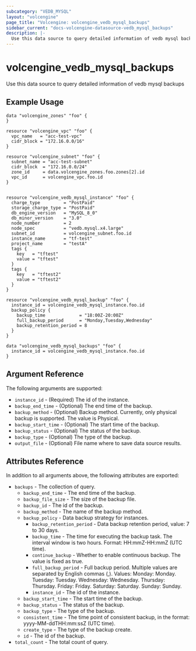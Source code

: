 ```yaml
---
subcategory: "VEDB_MYSQL"
layout: "volcengine"
page_title: "Volcengine: volcengine_vedb_mysql_backups"
sidebar_current: "docs-volcengine-datasource-vedb_mysql_backups"
description: |-
  Use this data source to query detailed information of vedb mysql backups
---
```

# volcengine_vedb_mysql_backups
Use this data source to query detailed information of vedb mysql backups
## Example Usage
```hcl
data "volcengine_zones" "foo" {
}

resource "volcengine_vpc" "foo" {
  vpc_name   = "acc-test-vpc"
  cidr_block = "172.16.0.0/16"
}

resource "volcengine_subnet" "foo" {
  subnet_name = "acc-test-subnet"
  cidr_block  = "172.16.0.0/24"
  zone_id     = data.volcengine_zones.foo.zones[2].id
  vpc_id      = volcengine_vpc.foo.id
}


resource "volcengine_vedb_mysql_instance" "foo" {
  charge_type         = "PostPaid"
  storage_charge_type = "PostPaid"
  db_engine_version   = "MySQL_8_0"
  db_minor_version    = "3.0"
  node_number         = 2
  node_spec           = "vedb.mysql.x4.large"
  subnet_id           = volcengine_subnet.foo.id
  instance_name       = "tf-test"
  project_name        = "testA"
  tags {
    key   = "tftest"
    value = "tftest"
  }
  tags {
    key   = "tftest2"
    value = "tftest2"
  }
}

resource "volcengine_vedb_mysql_backup" "foo" {
  instance_id = volcengine_vedb_mysql_instance.foo.id
  backup_policy {
    backup_time             = "18:00Z-20:00Z"
    full_backup_period      = "Monday,Tuesday,Wednesday"
    backup_retention_period = 8
  }
}

data "volcengine_vedb_mysql_backups" "foo" {
  instance_id = volcengine_vedb_mysql_instance.foo.id
}
```
## Argument Reference
The following arguments are supported:
* `instance_id` - (Required) The id of the instance.
* `backup_end_time` - (Optional) The end time of the backup.
* `backup_method` - (Optional) Backup method. Currently, only physical backup is supported. The value is Physical.
* `backup_start_time` - (Optional) The start time of the backup.
* `backup_status` - (Optional) The status of the backup.
* `backup_type` - (Optional) The type of the backup.
* `output_file` - (Optional) File name where to save data source results.

## Attributes Reference
In addition to all arguments above, the following attributes are exported:
* `backups` - The collection of query.
    * `backup_end_time` - The end time of the backup.
    * `backup_file_size` - The size of the backup file.
    * `backup_id` - The id of the backup.
    * `backup_method` - The name of the backup method.
    * `backup_policy` - Data backup strategy for instances.
        * `backup_retention_period` - Data backup retention period, value: 7 to 30 days.
        * `backup_time` - The time for executing the backup task. The interval window is two hours. Format: HH:mmZ-HH:mmZ (UTC time).
        * `continue_backup` - Whether to enable continuous backup. The value is fixed as true.
        * `full_backup_period` - Full backup period. Multiple values are separated by English commas (,). Values:
Monday: Monday.
Tuesday: Tuesday.
Wednesday: Wednesday.
Thursday: Thursday.
Friday: Friday.
Saturday: Saturday.
Sunday: Sunday.
        * `instance_id` - The id of the instance.
    * `backup_start_time` - The start time of the backup.
    * `backup_status` - The status of the backup.
    * `backup_type` - The type of the backup.
    * `consistent_time` - The time point of consistent backup, in the format: yyyy-MM-ddTHH:mm:ssZ (UTC time).
    * `create_type` - The type of the backup create.
    * `id` - The id of the backup.
* `total_count` - The total count of query.


